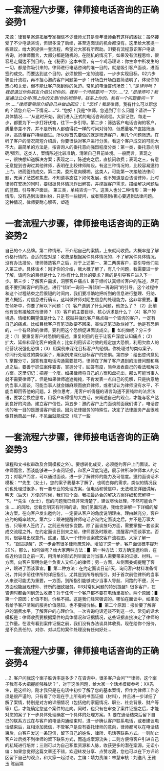 # 一套流程六步骤，律师接电话咨询的正确姿势1

来源：律智星案源拓展专家相信不少律师尤其是青年律师会有这样的困扰：虽然接受了不少电话咨询，但很多没了后续，甚至连面谈的机会都没有。这里给大家提一些建议，给大家提供一套流程，希望对大家有所帮助。01要有流程意识客户电话咨询，对律师而言，大部分都是随机的。在随机的情况下，如果没有流程思维，很容易走偏达不到目的。在《秘密》这本书里，有一个鸡汤理论：你生命中所发生的一切，都是你吸引来的。律师进行电话咨询的唯一目的，就是吸引客户面谈，进而签约成交。而要达到这个目的，必须按照一定的流程，一步步实现目标。02六步骤设计流程，再不担心邀约客户问题第一步：开场白开场白要简洁明了，体现你的热心和关爱，但不能让客户感到你的急迫。常见的电话咨询场景：1. “是*律师吗？我是通过你的朋友***介绍认识你的。我有一个问题要问一下你……”2. “是*律师吗？我是通过公众号/网上你的文章/你的视频号，联系上你的。我有一个问题要问一下你……”律师要简短介绍自己并做出回应：1. “您好！我是*律师，我有什么可以帮您的？请您介绍一下情况……”2. “您好！我是*律师，您遇到了什么问题？请讲一下具体情况……”从这时开始，我们进入正式的电话咨询流程。大家记住，每走一步，都要为下一步打好伏笔，往下一步引导。第二步：筛选客户电话咨询的客户，质量参差不齐，并不是所有人都值得花一样的时间对待的，低质量客户直接筛选掉，高质量客户持续跟进。所以你首先要做的就是筛选客户，用几个问题筛选。在听了客户的情况简短介绍后，你要很快对客户进行分类。看这个客户成交的可能大不大。最简单的方法是，按咨询人的委托意向强烈程度分类：第一类，委托意向明确/强烈。这类人，案情陈述比较准确，清晰自己目前处境。一般而言，表现之一，很快想知道解决方案；表现之二，陈述完之后，直接问收费；表现之三，有意无意提到咨询过其他律师，表明在比较律师阶段。有这三种情况的，比较容易邀约上门，进而签约成交。第二类，委托意向模糊。这类人，可能第一次接触法律问题，充满了茫然和焦虑，不知道事态往下如何发展，也不知道是否该请律师，此时律师在安抚的同时，要根据具体情况作出解答，并挖掘客户需求，描绘解决问题后的蓝图，引导客户面谈。 第三类，单纯咨询一下。这类人也分二种情形：第一种情形，没有遇到法律纠纷，只是有一些疑问，或者预感到/担心要遇到法律问题。这种情况，律师要耐心解答，塑造

# 一套流程六步骤，律师接电话咨询的正确姿势2

自己的个人品牌。第二种情形，不介绍自己的案情，上来就问收费。大概率是了解价格行情的。合适的应对是：收费是根据案件具体情况的，不了解案件具体情况，没有办法报价。律师筛选客户之后，对于上述第一、第二两类客户，要引导他们进入第三步。具体话术：刚才你的介绍，我大概了解了，有几个问题，我需要进一步了解，请问你的目标是什么？/你有什么具体的要求？目的是引导客户进入下一步。第三步：了解客户需求，洞察客户痛点1. 善于倾听认真倾听客户的陈述，尽可能不要打断客户的陈述。进行“倾听—询问—再倾听—再询问”的引导。这个过程中和这个过程结束之后很短的时间内，我们要准确地把听到的信息进行整理、归纳、要点概括，对信息进行确认，这叫做律师对陌生信息的处理能力，这非常重要。▋ 在倾听中，你要了解以下问题：（1）客户遇到了什么问题，他怎么了？（2）此前他有没有接触其他律师？（3）客户的主要目标、核心诉求是什么？（4）客户的境遇、情绪和期望值是什么？2. 挖掘并强化客户痛点每一个咨询的客户，一定有自己的痛点。比如目标客户有笔货款要不回来，害怕这笔货款烂掉了。他是有恐惧的，一个有经验的律师，要利用这个恐惧促进面谈成交。▋ 如何做呢？分三步走：（1）要重复客户对恐惧的描述，重复的目的在于让客户深度认知痛点；（2）扩大、延伸和深化客户的痛点；比如利用诉讼时效的规定加大恐惧，利用欠款人的经营状况强化恐惧；（3）用案例来深化目标客户的恐惧。你处理过的类似案子，你同行处理过的类似案子，用案例来深化目标客户的恐惧。第四步：给出咨询意见1. 掌握分寸，回答有度电话沟通需要技巧，律师在了解了客户遇到的法律问题和痛点之后，要善于抓住案件要害，掌握分寸，回答有度，简单发表自己的看法和解决方案。这里切记：把握一个度。如果律师将自己的方案和盘托出，那么可能当事人就不需要律师了。但是如果律师遮遮掩掩，不肯发表一点自己的见解，只是执意地约当事人面谈，可能当事人就会嫌麻烦而放弃律师，或者误认为律师没有水平，不能当即回答他的问题。2. 换位思考，用客户听得懂的语言沟通不要纯粹的法言法语，要学会换位思考，用客户听得懂的大白话，来阐述自己的观点，才能与客户达到良好的沟通，建立客户信任。第五步：邀约客户上门面谈前面我们讲了，电话咨询的唯一目的是邀请客户面谈。因为法律服务的特殊性，决定了法律服务产品很难像其他商品一样，不见面就能成交（除了一些

# 一套流程六步骤，律师接电话咨询的正确姿势3

课程和文书拟审改及合同模板之外）。要想转化成交，必须邀约客户上门面谈。对律师而言，面谈能够进一步查阅证据，和客户深度沟通，展示律所和律师本人的实力；对客户而言，可以通过面谈，进一步了解律师的能力及可信度。邀约面谈话术模板：**先生（女士），您的案子我基本了解了，也明白你的需求，类似的情况我们也处理过很多，有一套专业的处理方案，但电话和微信中，无法和您详细讲解，明天（后天）方便的时候，我们见个面，我把最适合的解决方案详细和您解释一下。**先生（女士），您的问题我已经非常清楚了，建议尽快处理，不然可能会产生……的风险，您看您明天有时间的话，我们见面沟通，我给您讲解一下详细的解决方案。在向客户发出邀约时，一定要从客户的角度说明理由。理由越充分，客户应约的概率越大。第六步：跟进提醒律师电话咨询约定面谈之后，并不是万事大吉、只等来人签约了。之前还有很多变数。除了面谈技巧方面，需要掌握一套谈案成交流程之外，在约定面谈日到来之前，律师要及时跟进，提醒客户面谈事宜。否则，很容易出现意外。这里，插入一个律师谈案成交客户流程图，大家了解一下。“跟进提醒”，这一步会有很多律师疏忽掉。增加了这一步，客户面谈概率提升20%。那么，如何做呢？给大家两种方法：▋ 第一种方法：双方确定邀约后，在临近约谈日之前一天，用清单的形式列举面谈时当事人需要带来的证据、材料。一方面，向客户表明你是个负责人又细心的律师；另一方面，从侧面委婉提醒了客户，跟进了面谈事宜。▋ 第二种方法：在约定面谈日前1天，询问客户材料准备情况，并同步前往律所的详细指引。尤其是到所导航指引，对于首次前往律所的当事人来说可能尤为重要，一方面，到所指引能够减少当事人导航、问路的不便，另一方面也能展现律师、律所的细致服务。03对常见问题的特别提醒1. 很多客户，在咨询时都会问到怎么收费？对于任何一个客户都不要在电话里报价。两个原因：▋ 第一个原因：价值不到，价格不报。这是我们经常强调的。哪怕在面谈中，如果没有给予客户清晰的服务价值感知，也不要报价格。▋ 第二个原因：报价要了解客户的消费水平，了解客户的心理价位。一次咨询电话还谈不到这一步。常见的话术模板是：律师收费要根据案件的具体情况和证据情况，这些证据直接决定了律师的工作量。在没有看到案件证据之前，我们没有办法谈具体收费。现在给你个报价，是不负责任的。对你、对以后的案件处理没有任何好处…

# 一套流程六步骤，律师接电话咨询的正确姿势4

…2. 客户问我这个案子胜诉率是多少？在咨询中，很多客户会问“**律师，这个案子我有多大把握能够胜诉？”，对于这类问题，给大家一个话术模板参考：XX先生，是这样的。刚才我只是在电话中初步了解了您的基本案情，但作为律师工作必须是很严谨的，只有看了你现在手上所有的书面证据（材料），并且进一步详细了解了案情，特别是对方的详细情况（包括他的家庭情况、职业、社会背景、财产等等）后，才能确定您这个案件的走向。同时，也只有在审查了案件证据之后，才能对您的案子下一步具体处理确定一个具体的处理方案。3. 要在通话结束后留下自己的联系方式在与客户的电话沟通结束时，进一步确认客户联系电话，或者建议电话结束后，互相添加微信，不管客户是否有委托律师的意向，律师都可以在电话结束后，向客户发送一条短信，留下自己的姓名、律所、电话等联系方式。一则防止客户过后找不到律师的留下联系方式，而造成案源流失；二则方便将客户引进自己的私域进行培育；三则可以为自己积累资源和人脉，收获更多的潜在案源。无讼小编：如果您觉得这篇文章还不错，欢迎转发分享、点赞收藏，您也可以在下方评论区留下自己的观点，和大家一起讨论。主编：靖力责编：林慧审核：刘逸凡 王雅玉 陈丽娟

